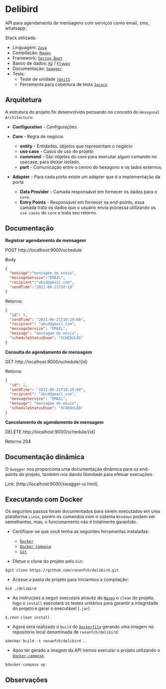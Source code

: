 # Delibird
API para agendamento de mensagens com serviços como email, sms, whatsapp;

Stack utilizada:

* Linguagem: [`Java`](https://www.oracle.com/technetwork/java/javase/downloads/index.html)
* Compilação: [`Maven`](https://maven.apache.org/)
* Framework: [`Spring Boot`](https://spring.io/projects/spring-boot)
* Banco de dados: [`H2`](h2database.com) / [`Flyway`](https://flywaydb.org)
* Documentação: [`Swagger`](https://swagger.io)
* Tests:
    * Teste de unidade [`jUnit5`](https://junit.org/junit5/docs/current/user-guide/)
    * Ferramenta para cobertura de tests [`Jacoco`](https://www.jacoco.org)


## Arquitetura

A estrutura do projeto foi desenvolvido pensando no conceito do
`Hexagonal Architecture`:

* **Configuration** - Configurações

* **Core** - Regra de negócio
    * **entity** - Entidades, objetos que representam o negócio
    * **use case** - Casos de uso do projeto
    * **command** - São objetos do core para executar algum comando no usecase, para deixar isolado.
    * **port** - Comunicação entre o centro do hexagono e os lados externos
    
* **Adapter** - Para cada porta existe um adapter que é a implementação da porta
    * **Data Provider** - Camada responsável em fornecer os dados para o `core`.
    * **Entry Points** - Responsável em fornecer os end-points, essa camada trata os dados que o usuário envia processa utilizando os `use cases`
  do `core` e trata seu retorno.
      

## Documentação

**Registrar agendamento de mensagem**

POST http://localhost:9000/schedule

Body

```json
{
  "message":"mensagem de envio",
  "messageService":"EMAIL",
  "recipient":"abcd@gmail.com",
  "sendTime":"2021-06-21T10:19"
}
```

Retorno:

```json
{
  "id": 1,
  "sendTime": "2021-06-21T10:19:00",
  "recipient": "abcd@gmail.com",
  "messageService": "EMAIL",
  "message": "mensagem de envio",
  "scheduleStatusEnum": "SCHEDULED"
}
```

**Consulta de agendamento de mensagem**

GET http://localhost:9000/schedule/{id}

Retorno

```json
{
  "id": 1,
  "sendTime": "2021-06-21T10:19:00",
  "recipient": "abcd@gmail.com",
  "messageService": "EMAIL",
  "message": "mensagem de envio",
  "scheduleStatusEnum": "SCHEDULED"
}
```

**Cancelamento de agendamento de mensagem**

DELETE http://localhost:9000/schedule/{id}

Retorno 204

## Documentação dinâmica

O `Swagger` nos proporciona uma documentação dinâmica para os end-points
do projeto, também nos dando liberdade para efetuar execuções.


Link: [http://localhost:9000/swagger-ui.html]

## Executando com Docker

Os seguintes passos foram documentados para serem executados em uma plataforma
`Linux`, porém os comandos com o sistema `Windows` podem ser semelhantes, mas,
o funcionamento não é totalmente garantido.

- Certifique-se que você tenha as seguintes ferramentas instaladas:

    - [`Docker`](https://docs.docker.com/install/)
    - [`Docker Compose`](https://docs.docker.com/compose/install/)
    - [`Git`](https://git-scm.com/downloads)

- Efetue o clone do projeto pelo `Git`:

```shell
$git clone https://github.com/renanfch/delibird.git
```

- Acesse a pasta do projeto para iniciarmos a compilação:

```shell
$cd ./delibird
```

- As instruções a seguir executará atravéz do [`Maven`](https://maven.apache.org/)
  o `clean` do projeto, logo o `install` executará os testes unitários
  para garantir a integridade do projeto e gerar o executável (`.jar`)

```shell
$./mvn clean install
```

- Agora será realizado o `build` do [`Dockerfile`](./Dockerfile) gerando uma imagem
  no repositório local denominada de `renanfch/delibird`.

```shell
$docker build -t renanfch/delibird .
```

- Após ter gerado a imagem da API iremos executar o projeto utilizando o [`docker-compose`](./docker-compose.yml).

```shell
$docker-compose up
```


## Observações

